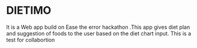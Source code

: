 # DIETIMO
It is a Web app build on Ease the error hackathon .This app gives diet plan and suggestion of foods to the user based on the diet chart input. 
This is a test for collabortion
